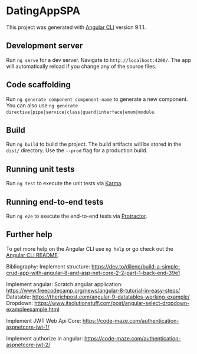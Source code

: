 # DatingAppSPA

This project was generated with [Angular CLI](https://github.com/angular/angular-cli) version 9.1.1.

## Development server

Run `ng serve` for a dev server. Navigate to `http://localhost:4200/`. The app will automatically reload if you change any of the source files.

## Code scaffolding

Run `ng generate component component-name` to generate a new component. You can also use `ng generate directive|pipe|service|class|guard|interface|enum|module`.

## Build

Run `ng build` to build the project. The build artifacts will be stored in the `dist/` directory. Use the `--prod` flag for a production build.

## Running unit tests

Run `ng test` to execute the unit tests via [Karma](https://karma-runner.github.io).

## Running end-to-end tests

Run `ng e2e` to execute the end-to-end tests via [Protractor](http://www.protractortest.org/).

## Further help

To get more help on the Angular CLI use `ng help` or go check out the [Angular CLI README](https://github.com/angular/angular-cli/blob/master/README.md).

Bibliography:
Implement structure:
https://dev.to/dileno/build-a-simple-crud-app-with-angular-8-and-asp-net-core-2-2-part-1-back-end-39e1

Implement angular:
Scratch angular application: https://www.freecodecamp.org/news/angular-8-tutorial-in-easy-steps/
Datatable:  https://therichpost.com/angular-9-datatables-working-example/
Dropdown:   https://www.itsolutionstuff.com/post/angular-select-dropdown-exampleexample.html

Implement JWT  Web Api Core:
https://code-maze.com/authentication-aspnetcore-jwt-1/

Implement authorize in angular:
https://code-maze.com/authentication-aspnetcore-jwt-2/